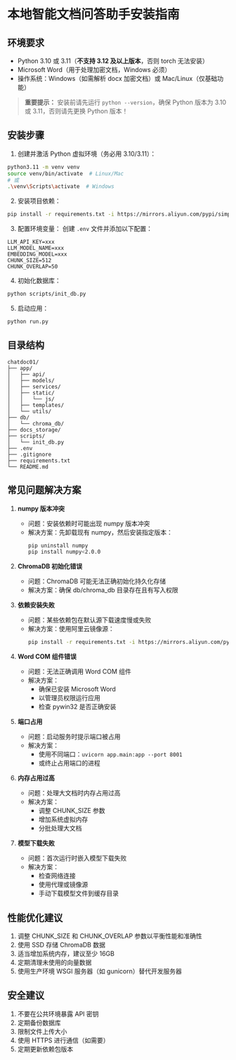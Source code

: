 # 本地智能文档问答助手安装指南

## 环境要求

- Python 3.10 或 3.11（**不支持 3.12 及以上版本**，否则 torch 无法安装）
- Microsoft Word（用于处理加密文档，Windows 必须）
- 操作系统：Windows（如需解析 docx 加密文档）或 Mac/Linux（仅基础功能）

> **重要提示：**
> 安装前请先运行 `python --version`，确保 Python 版本为 3.10 或 3.11，否则请先更换 Python 版本！

## 安装步骤

1. 创建并激活 Python 虚拟环境（务必用 3.10/3.11）：
```bash
python3.11 -m venv venv
source venv/bin/activate  # Linux/Mac
# 或
.\venv\Scripts\activate  # Windows
```

2. 安装项目依赖：
```bash
pip install -r requirements.txt -i https://mirrors.aliyun.com/pypi/simple/
```

3. 配置环境变量：
创建 `.env` 文件并添加以下配置：
```env
LLM_API_KEY=xxx
LLM_MODEL_NAME=xxx
EMBEDDING_MODEL=xxx
CHUNK_SIZE=512
CHUNK_OVERLAP=50
```

4. 初始化数据库：
```bash
python scripts/init_db.py
```

5. 启动应用：
```bash
python run.py
```

## 目录结构
```
chatdoc01/
├── app/
│   ├── api/
│   ├── models/
│   ├── services/
│   ├── static/
│   │   └── js/
│   ├── templates/
│   └── utils/
├── db/
│   └── chroma_db/
├── docs_storage/
├── scripts/
│   └── init_db.py
├── .env
├── .gitignore
├── requirements.txt
└── README.md
```

## 常见问题解决方案

1. **numpy 版本冲突**
   - 问题：安装依赖时可能出现 numpy 版本冲突
   - 解决方案：先卸载现有 numpy，然后安装指定版本：
     ```bash
     pip uninstall numpy
     pip install numpy<2.0.0
     ```

2. **ChromaDB 初始化错误**
   - 问题：ChromaDB 可能无法正确初始化持久化存储
   - 解决方案：确保 db/chroma_db 目录存在且有写入权限

3. **依赖安装失败**
   - 问题：某些依赖包在默认源下载速度慢或失败
   - 解决方案：使用阿里云镜像源：
     ```bash
     pip install -r requirements.txt -i https://mirrors.aliyun.com/pypi/simple/
     ```

4. **Word COM 组件错误**
   - 问题：无法正确调用 Word COM 组件
   - 解决方案：
     - 确保已安装 Microsoft Word
     - 以管理员权限运行应用
     - 检查 pywin32 是否正确安装

5. **端口占用**
   - 问题：启动服务时提示端口被占用
   - 解决方案：
     - 使用不同端口：`uvicorn app.main:app --port 8001`
     - 或终止占用端口的进程

6. **内存占用过高**
   - 问题：处理大文档时内存占用过高
   - 解决方案：
     - 调整 CHUNK_SIZE 参数
     - 增加系统虚拟内存
     - 分批处理大文档

7. **模型下载失败**
   - 问题：首次运行时嵌入模型下载失败
   - 解决方案：
     - 检查网络连接
     - 使用代理或镜像源
     - 手动下载模型文件到缓存目录

## 性能优化建议

1. 调整 CHUNK_SIZE 和 CHUNK_OVERLAP 参数以平衡性能和准确性
2. 使用 SSD 存储 ChromaDB 数据
3. 适当增加系统内存，建议至少 16GB
4. 定期清理未使用的向量数据
5. 使用生产环境 WSGI 服务器（如 gunicorn）替代开发服务器

## 安全建议

1. 不要在公共环境暴露 API 密钥
2. 定期备份数据库
3. 限制文件上传大小
4. 使用 HTTPS 进行通信（如需要）
5. 定期更新依赖包版本 